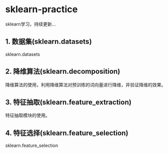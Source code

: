 # sklearn-practice
sklearn学习，持续更新...

## 1. 数据集(sklearn.datasets)
sklearn.datasets

## 2. 降维算法(sklearn.decomposition)
降维算法的使用，利用降维算法对预训练的词向量进行降维，并验证降维的效果。

## 3. 特征抽取(sklearn.feature_extraction)
特征抽取模块的使用。

## 4. 特征选择(sklearn.feature_selection)
sklearn.feature_selection
